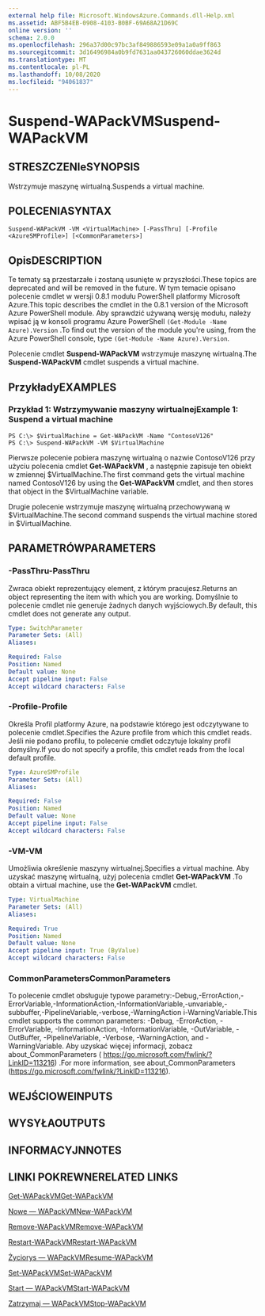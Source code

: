 ```yaml
---
external help file: Microsoft.WindowsAzure.Commands.dll-Help.xml
ms.assetid: ABF5B4EB-0908-4103-B0BF-69A68A21D69C
online version: ''
schema: 2.0.0
ms.openlocfilehash: 296a37d00c97bc3af849886593e09a1a0a9ff863
ms.sourcegitcommit: 3d16496984a0b9fd7631aa043726060ddae3624d
ms.translationtype: MT
ms.contentlocale: pl-PL
ms.lasthandoff: 10/08/2020
ms.locfileid: "94061837"
---
```

# <span data-ttu-id="f111b-101">Suspend-WAPackVM</span><span class="sxs-lookup"><span data-stu-id="f111b-101">Suspend-WAPackVM</span></span>

## <span data-ttu-id="f111b-102">STRESZCZENIe</span><span class="sxs-lookup"><span data-stu-id="f111b-102">SYNOPSIS</span></span>
<span data-ttu-id="f111b-103">Wstrzymuje maszynę wirtualną.</span><span class="sxs-lookup"><span data-stu-id="f111b-103">Suspends a virtual machine.</span></span>

## <span data-ttu-id="f111b-104">POLECENIA</span><span class="sxs-lookup"><span data-stu-id="f111b-104">SYNTAX</span></span>

```
Suspend-WAPackVM -VM <VirtualMachine> [-PassThru] [-Profile <AzureSMProfile>] [<CommonParameters>]
```

## <span data-ttu-id="f111b-105">Opis</span><span class="sxs-lookup"><span data-stu-id="f111b-105">DESCRIPTION</span></span>
<span data-ttu-id="f111b-106">Te tematy są przestarzałe i zostaną usunięte w przyszłości.</span><span class="sxs-lookup"><span data-stu-id="f111b-106">These topics are deprecated and will be removed in the future.</span></span>
<span data-ttu-id="f111b-107">W tym temacie opisano polecenie cmdlet w wersji 0.8.1 modułu PowerShell platformy Microsoft Azure.</span><span class="sxs-lookup"><span data-stu-id="f111b-107">This topic describes the cmdlet in the 0.8.1 version of the Microsoft Azure PowerShell module.</span></span>
<span data-ttu-id="f111b-108">Aby sprawdzić używaną wersję modułu, należy wpisać ją w konsoli programu Azure PowerShell `(Get-Module -Name Azure).Version` .</span><span class="sxs-lookup"><span data-stu-id="f111b-108">To find out the version of the module you're using, from the Azure PowerShell console, type `(Get-Module -Name Azure).Version`.</span></span>

<span data-ttu-id="f111b-109">Polecenie cmdlet **Suspend-WAPackVM** wstrzymuje maszynę wirtualną.</span><span class="sxs-lookup"><span data-stu-id="f111b-109">The **Suspend-WAPackVM** cmdlet suspends a virtual machine.</span></span>

## <span data-ttu-id="f111b-110">Przykłady</span><span class="sxs-lookup"><span data-stu-id="f111b-110">EXAMPLES</span></span>

### <span data-ttu-id="f111b-111">Przykład 1: Wstrzymywanie maszyny wirtualnej</span><span class="sxs-lookup"><span data-stu-id="f111b-111">Example 1: Suspend a virtual machine</span></span>
```
PS C:\> $VirtualMachine = Get-WAPackVM -Name "ContosoV126"
PS C:\> Suspend-WAPackVM -VM $VirtualMachine
```

<span data-ttu-id="f111b-112">Pierwsze polecenie pobiera maszynę wirtualną o nazwie ContosoV126 przy użyciu polecenia cmdlet **Get-WAPackVM** , a następnie zapisuje ten obiekt w zmiennej $VirtualMachine.</span><span class="sxs-lookup"><span data-stu-id="f111b-112">The first command gets the virtual machine named ContosoV126 by using the **Get-WAPackVM** cmdlet, and then stores that object in the $VirtualMachine variable.</span></span>

<span data-ttu-id="f111b-113">Drugie polecenie wstrzymuje maszynę wirtualną przechowywaną w $VirtualMachine.</span><span class="sxs-lookup"><span data-stu-id="f111b-113">The second command suspends the virtual machine stored in $VirtualMachine.</span></span>

## <span data-ttu-id="f111b-114">PARAMETRÓW</span><span class="sxs-lookup"><span data-stu-id="f111b-114">PARAMETERS</span></span>

### <span data-ttu-id="f111b-115">-PassThru</span><span class="sxs-lookup"><span data-stu-id="f111b-115">-PassThru</span></span>
<span data-ttu-id="f111b-116">Zwraca obiekt reprezentujący element, z którym pracujesz.</span><span class="sxs-lookup"><span data-stu-id="f111b-116">Returns an object representing the item with which you are working.</span></span>
<span data-ttu-id="f111b-117">Domyślnie to polecenie cmdlet nie generuje żadnych danych wyjściowych.</span><span class="sxs-lookup"><span data-stu-id="f111b-117">By default, this cmdlet does not generate any output.</span></span>

```yaml
Type: SwitchParameter
Parameter Sets: (All)
Aliases:

Required: False
Position: Named
Default value: None
Accept pipeline input: False
Accept wildcard characters: False
```

### <span data-ttu-id="f111b-118">-Profile</span><span class="sxs-lookup"><span data-stu-id="f111b-118">-Profile</span></span>
<span data-ttu-id="f111b-119">Określa Profil platformy Azure, na podstawie którego jest odczytywane to polecenie cmdlet.</span><span class="sxs-lookup"><span data-stu-id="f111b-119">Specifies the Azure profile from which this cmdlet reads.</span></span>
<span data-ttu-id="f111b-120">Jeśli nie podano profilu, to polecenie cmdlet odczytuje lokalny profil domyślny.</span><span class="sxs-lookup"><span data-stu-id="f111b-120">If you do not specify a profile, this cmdlet reads from the local default profile.</span></span>

```yaml
Type: AzureSMProfile
Parameter Sets: (All)
Aliases:

Required: False
Position: Named
Default value: None
Accept pipeline input: False
Accept wildcard characters: False
```

### <span data-ttu-id="f111b-121">-VM</span><span class="sxs-lookup"><span data-stu-id="f111b-121">-VM</span></span>
<span data-ttu-id="f111b-122">Umożliwia określenie maszyny wirtualnej.</span><span class="sxs-lookup"><span data-stu-id="f111b-122">Specifies a virtual machine.</span></span>
<span data-ttu-id="f111b-123">Aby uzyskać maszynę wirtualną, użyj polecenia cmdlet **Get-WAPackVM** .</span><span class="sxs-lookup"><span data-stu-id="f111b-123">To obtain a virtual machine, use the **Get-WAPackVM** cmdlet.</span></span>

```yaml
Type: VirtualMachine
Parameter Sets: (All)
Aliases:

Required: True
Position: Named
Default value: None
Accept pipeline input: True (ByValue)
Accept wildcard characters: False
```

### <span data-ttu-id="f111b-124">CommonParameters</span><span class="sxs-lookup"><span data-stu-id="f111b-124">CommonParameters</span></span>
<span data-ttu-id="f111b-125">To polecenie cmdlet obsługuje typowe parametry:-Debug,-ErrorAction,-ErrorVariable,-InformationAction,-InformationVariable,-unvariable,-subbuffer,-PipelineVariable,-verbose,-WarningAction i-WarningVariable.</span><span class="sxs-lookup"><span data-stu-id="f111b-125">This cmdlet supports the common parameters: -Debug, -ErrorAction, -ErrorVariable, -InformationAction, -InformationVariable, -OutVariable, -OutBuffer, -PipelineVariable, -Verbose, -WarningAction, and -WarningVariable.</span></span> <span data-ttu-id="f111b-126">Aby uzyskać więcej informacji, zobacz about_CommonParameters ( https://go.microsoft.com/fwlink/?LinkID=113216) .</span><span class="sxs-lookup"><span data-stu-id="f111b-126">For more information, see about_CommonParameters (https://go.microsoft.com/fwlink/?LinkID=113216).</span></span>

## <span data-ttu-id="f111b-127">WEJŚCIOWE</span><span class="sxs-lookup"><span data-stu-id="f111b-127">INPUTS</span></span>

## <span data-ttu-id="f111b-128">WYSYŁA</span><span class="sxs-lookup"><span data-stu-id="f111b-128">OUTPUTS</span></span>

## <span data-ttu-id="f111b-129">INFORMACYJN</span><span class="sxs-lookup"><span data-stu-id="f111b-129">NOTES</span></span>

## <span data-ttu-id="f111b-130">LINKI POKREWNE</span><span class="sxs-lookup"><span data-stu-id="f111b-130">RELATED LINKS</span></span>

[<span data-ttu-id="f111b-131">Get-WAPackVM</span><span class="sxs-lookup"><span data-stu-id="f111b-131">Get-WAPackVM</span></span>](./Get-WAPackVM.md)

[<span data-ttu-id="f111b-132">Nowe — WAPackVM</span><span class="sxs-lookup"><span data-stu-id="f111b-132">New-WAPackVM</span></span>](./New-WAPackVM.md)

[<span data-ttu-id="f111b-133">Remove-WAPackVM</span><span class="sxs-lookup"><span data-stu-id="f111b-133">Remove-WAPackVM</span></span>](./Remove-WAPackVM.md)

[<span data-ttu-id="f111b-134">Restart-WAPackVM</span><span class="sxs-lookup"><span data-stu-id="f111b-134">Restart-WAPackVM</span></span>](./Restart-WAPackVM.md)

[<span data-ttu-id="f111b-135">Życiorys — WAPackVM</span><span class="sxs-lookup"><span data-stu-id="f111b-135">Resume-WAPackVM</span></span>](./Resume-WAPackVM.md)

[<span data-ttu-id="f111b-136">Set-WAPackVM</span><span class="sxs-lookup"><span data-stu-id="f111b-136">Set-WAPackVM</span></span>](./Set-WAPackVM.md)

[<span data-ttu-id="f111b-137">Start — WAPackVM</span><span class="sxs-lookup"><span data-stu-id="f111b-137">Start-WAPackVM</span></span>](./Start-WAPackVM.md)

[<span data-ttu-id="f111b-138">Zatrzymaj — WAPackVM</span><span class="sxs-lookup"><span data-stu-id="f111b-138">Stop-WAPackVM</span></span>](./Stop-WAPackVM.md)


